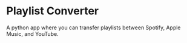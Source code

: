 # Playlist Converter
A python app where you can transfer playlists between Spotify, Apple Music, and YouTube.
